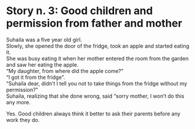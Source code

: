 Story n. 3: Good children and permission from father and mother
===============================================================

Suhaila was a five year old girl.  
 Slowly, she opened the door of the fridge, took an apple and started
eating it.  
 She was busy eating it when her mother entered the room from the garden
and saw her eating the apple.  
 “My daughter, from where did the apple come?”  
 “I got it from the fridge”.  
 “Suhaila dear, didn’t I tell you not to take things from the fridge
without my permission?”  
 Suhaila, realizing that she done wrong, said “sorry mother, I won’t do
this any more.

Yes. Good children always think it better to ask their parents before
any work they do.


